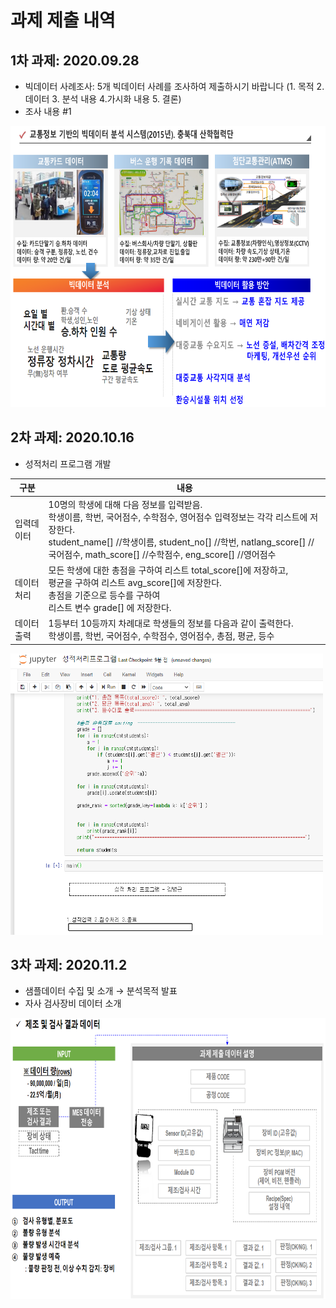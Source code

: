 # 과제 제출 내역

 ## 1차 과제: 2020.09.28
  - 빅데이터 사례조사: 5개 빅데이터 사례를 조사하여 제출하시기 바랍니다 (1. 목적 2. 데이터 3. 분석 내용 4.가시화 내용 5. 결론)
  - 조사 내용 #1
  <p>
<div class=pull-center>
<img src="https://github.com/ByeongKeun/Industrial-AI/blob/master/images/BigdataExample1.png" border="0" width="600" height="450">
</div> 
</p>

## 2차 과제: 2020.10.16
  - 성적처리 프로그램 개발

구분 | 내용
  ------------ | -------------
  입력데이터 | 10명의 학생에 대해 다음 정보를 입력받음. <br>학생이름, 학번, 국어점수, 수학점수, 영어점수 입력정보는 각각 리스트에 저장한다.<br>student_name[] //학생이름,  student_no[] //학번,  natlang_score[] // 국어점수,  math_score[] //수학점수,  eng_score[] //영어점수  
   데이터 처리 | 모든 학생에 대한 총점을 구하여 리스트 total_score[]에 저장하고, <br>평균을 구하여 리스트  avg_score[]에 저장한다.<br>총점을 기준으로 등수를 구하여 <br> 리스트 변수  grade[] 에 저장한다.
   데이터 출력 | 1등부터 10등까지 차례대로 학생들의 정보를 다음과 같이 출력한다.<br>학생이름, 학번, 국어점수, 수학점수, 영어점수, 총점, 평균, 등수
 <p>
<div class=pull-center>
<img src="https://github.com/ByeongKeun/Industrial-AI/blob/master/images/BigDataPythonScore2.png" border="0" width="500" height="450">
</div> 
</p>

## 3차 과제: 2020.11.2
  - 샘플데이터 수집 및 소개 → 분석목적 발표
  - 자사 검사장비 데이터 소개
  <p>
<div class=pull-center>
<img src="https://github.com/ByeongKeun/Industrial-AI/blob/master/images/BigDataExampleData3.png" border="0" width="600" height="450">
</div> 
</p>
  
